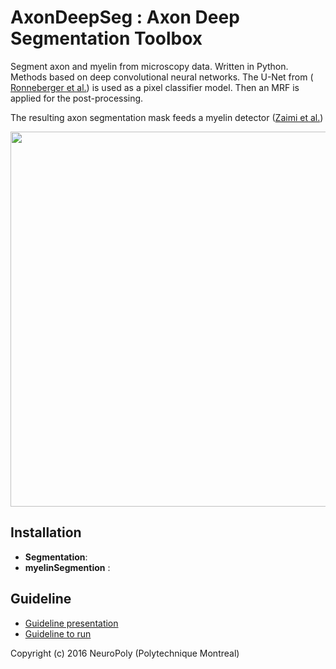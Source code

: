 # AxonDeepSeg : Axon Deep Segmentation Toolbox
Segment axon and myelin from microscopy data. Written in Python.
Methods based on deep convolutional neural networks.
The U-Net from ([ Ronneberger et al.](https://arxiv.org/abs/1505.04597)) is used as a pixel classifier model.
Then an MRF is applied for the post-processing.

The resulting axon segmentation mask feeds a myelin detector ([Zaimi et al.](http://journal.frontiersin.org/article/10.3389/fninf.2016.00037/full))

<img src="https://github.com/vherman3/AxonSegmentation/blob/master/doc/schema.jpg" width="600px" align="middle" />

## Installation
  * **Segmentation**:
  * **myelinSegmention** :

## Guideline
* [Guideline presentation](https://docs.google.com/presentation/d/1gtp8UiqJJF7pRaBctTryoGQPACMeu29DhCMYn6k6PXQ/edit?usp=sharing)
* [Guideline to run](https://github.com/vherman3/AxonSegmentation/blob/master/guideline.py)


Copyright (c) 2016 NeuroPoly (Polytechnique Montreal)